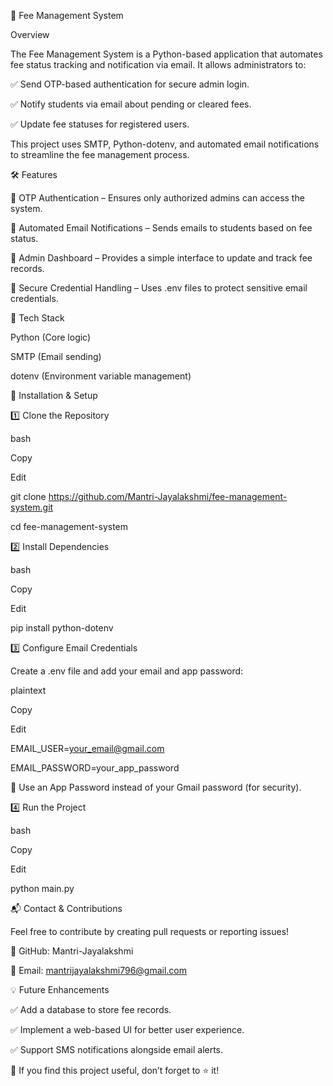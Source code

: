 📌 Fee Management System

Overview

The Fee Management System is a Python-based application that automates fee status tracking and notification via email. It allows administrators to:

✅ Send OTP-based authentication for secure admin login.

✅ Notify students via email about pending or cleared fees.

✅ Update fee statuses for registered users.

This project uses SMTP, Python-dotenv, and automated email notifications to streamline the fee management process.

🛠️ Features

🔹 OTP Authentication – Ensures only authorized admins can access the system.

🔹 Automated Email Notifications – Sends emails to students based on fee status.

🔹 Admin Dashboard – Provides a simple interface to update and track fee records.

🔹 Secure Credential Handling – Uses .env files to protect sensitive email credentials.

🔧 Tech Stack

Python (Core logic)

SMTP (Email sending)

dotenv (Environment variable management)

🚀 Installation & Setup

1️⃣ Clone the Repository

bash

Copy

Edit

git clone https://github.com/Mantri-Jayalakshmi/fee-management-system.git  

cd fee-management-system  

2️⃣ Install Dependencies

bash

Copy

Edit

pip install python-dotenv  

3️⃣ Configure Email Credentials

Create a .env file and add your email and app password:

plaintext

Copy

Edit

EMAIL_USER=your_email@gmail.com  

EMAIL_PASSWORD=your_app_password  

🔹 Use an App Password instead of your Gmail password (for security).

4️⃣ Run the Project

bash

Copy

Edit

python main.py  

📬 Contact & Contributions

Feel free to contribute by creating pull requests or reporting issues!

🔗 GitHub: Mantri-Jayalakshmi

📧 Email: mantrijayalakshmi796@gmail.com

💡 Future Enhancements

✅ Add a database to store fee records.

✅ Implement a web-based UI for better user experience.

✅ Support SMS notifications alongside email alerts.

🚀 If you find this project useful, don’t forget to ⭐ it!
